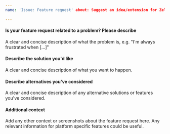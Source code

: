```yaml
---
name: 'Issue: Feature request' about: Suggest an idea/extension for ZeloEngine

---
```


#### Is your feature request related to a problem? Please describe

A clear and concise description of what the problem is, e.g. "I'm always frustrated when [...]"

#### Describe the solution you'd like

A clear and concise description of what you want to happen.

#### Describe alternatives you've considered

A clear and concise description of any alternative solutions or features you've considered.

#### Additional context

Add any other context or screenshots about the feature request here. Any relevant information for platform specific
features could be useful.
